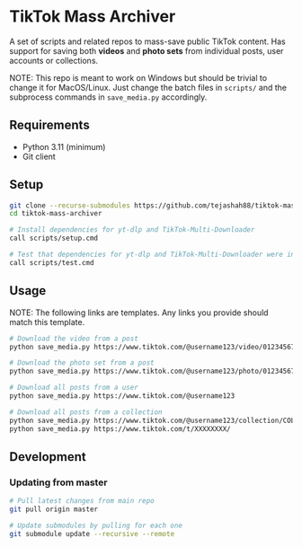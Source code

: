 # TikTok Mass Archiver
A set of scripts and related repos to mass-save public TikTok content. Has support for saving both **videos** and **photo sets** from individual posts, user accounts or collections.

NOTE: This repo is meant to work on Windows but should be trivial to change it for MacOS/Linux. Just change the batch files in `scripts/` and the subprocess commands in `save_media.py` accordingly.

## Requirements
- Python 3.11 (minimum)
- Git client

## Setup
```bash
git clone --recurse-submodules https://github.com/tejashah88/tiktok-mass-archiver.git
cd tiktok-mass-archiver

# Install dependencies for yt-dlp and TikTok-Multi-Downloader
call scripts/setup.cmd

# Test that dependencies for yt-dlp and TikTok-Multi-Downloader were installed
call scripts/test.cmd
```

## Usage
NOTE: The following links are templates. Any links you provide should match this template.
```bash
# Download the video from a post
python save_media.py https://www.tiktok.com/@username123/video/0123456789123456789

# Download the photo set from a post
python save_media.py https://www.tiktok.com/@username123/photo/0123456789123456789

# Download all posts from a user
python save_media.py https://www.tiktok.com/@username123

# Download all posts from a collection
python save_media.py https://www.tiktok.com/@username123/collection/COLLECTION-0123456789123456789
python save_media.py https://www.tiktok.com/t/XXXXXXXX/
```

## Development

### Updating from master
```bash
# Pull latest changes from main repo
git pull origin master

# Update submodules by pulling for each one
git submodule update --recursive --remote
```
